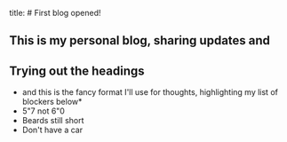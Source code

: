 title: # First blog opened!

This is my personal blog, sharing updates and 
---

## Trying out the headings
* and this is the fancy format I'll use for thoughts, highlighting my list of blockers below*
* 5"7 not 6"0
* Beards still short
* Don't have a car
  
